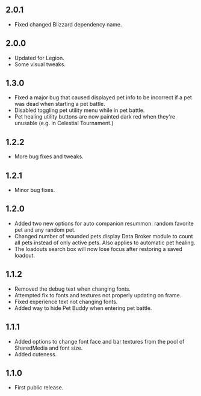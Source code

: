 ## 2.0.1
* Fixed changed Blizzard dependency name.

## 2.0.0
* Updated for Legion.
* Some visual tweaks.

## 1.3.0
* Fixed a major bug that caused displayed pet info to be incorrect if a pet was dead when starting a pet battle.
* Disabled toggling pet utility menu while in pet battle.
* Pet healing utility buttons are now painted dark red when they're unusable (e.g. in Celestial Tournament.)

## 1.2.2
* More bug fixes and tweaks.

## 1.2.1
* Minor bug fixes.

## 1.2.0
* Added two new options for auto companion resummon: random favorite pet and any random pet.
* Changed number of wounded pets display Data Broker module to count all pets instead of only active pets. Also applies to automatic pet healing.
* The loadouts search box will now lose focus after restoring a saved loadout.

## 1.1.2
* Removed the debug text when changing fonts.
* Attempted fix to fonts and textures not properly updating on frame.
* Fixed experience text not changing fonts.
* Added way to hide Pet Buddy when entering pet battle.

## 1.1.1
* Added options to change font face and bar textures from the pool of SharedMedia and font size.
* Added cuteness.

## 1.1.0
* First public release.
